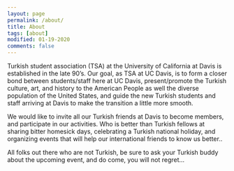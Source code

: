 ```yaml
---
layout: page
permalink: /about/
title: About
tags: [about]
modified: 01-19-2020
comments: false
---
```


Turkish student association (TSA) at the University of California at Davis is established in the late 90’s. Our goal, as TSA at UC Davis, is to form a closer bond between students/staff here at UC Davis, present/promote the Turkish culture, art, and history to the American People as well the diverse population of the United States, and guide the new Turkish students and staff arriving at Davis to make the transition a little more smooth.<br>

We would like to invite all our Turkish friends at Davis to become members, and participate in our activities. Who is better than Turkish fellows at sharing bitter homesick days, celebrating a Turkish national holiday, and organizing events that will help our international friends to know us better..<br>

All folks out there who are not Turkish, be sure to ask your Turkish buddy about the upcoming event, and do come, you will not regret…
